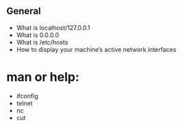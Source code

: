 ## General
- What is localhost/127.0.0.1
- What is 0.0.0.0
- What is /etc/hosts
- How to display your machine’s active network interfaces

# man or help:
- ifconfig
- telnet
- nc
- cut


